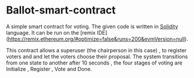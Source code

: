 # Ballot-smart-contract
A simple smart contract for voting.
The given code is written in [Solidity](https://docs.soliditylang.org/en/v0.8.3/) language. It can be run on the [remix IDE] (https://remix.ethereum.org/#optimize=false&runs=200&evmVersion=null). 

This contract allows a superuser (the chairperson in this case) , to register voters and and let the voters choose their proposal. The system transitions from one state to another after 10 seconds , the four stages of voting are Initialize , Register , Vote and Done.
